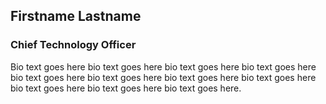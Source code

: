 ## Firstname Lastname

### Chief Technology Officer

Bio text goes here bio text goes here bio text goes here bio text goes here bio text goes here bio text goes here bio text goes here bio text goes here bio text goes here bio text goes here bio text goes here.